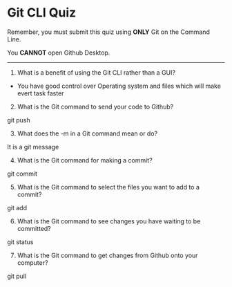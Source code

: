 # Git CLI Quiz

Remember, you must submit this quiz using **ONLY** Git on the Command Line.

You **CANNOT** open Github Desktop.

---

1. What is a benefit of using the Git CLI rather than a GUI?

<!-- Write your answer here -->

- You have good control over Operating system and files which will make evert task faster

2. What is the Git command to send your code to Github?

<!-- Write your answer here -->

git push

3. What does the -m in a Git command mean or do?

<!-- Write your answer here -->

It is a git message

4. What is the Git command for making a commit?

<!-- Write your answer here -->

git commit

5. What is the Git command to select the files you want to add to a commit?

<!-- Write your answer here -->

git add <filename>

6. What is the Git command to see changes you have waiting to be committed?

<!-- Write your answer here -->

git status

7. What is the Git command to get changes from Github onto your computer?

<!-- Write your answer here -->

git pull
